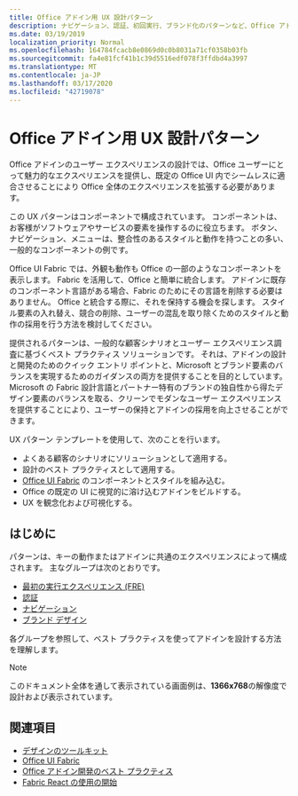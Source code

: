 ```yaml
---
title: Office アドイン用 UX 設計パターン
description: ナビゲーション、認証、初回実行、ブランド化のパターンなど、Office アドインの UI 設計パターンの概要について説明します。
ms.date: 03/19/2019
localization_priority: Normal
ms.openlocfilehash: 164784fcacb8e0869d0c0b8031a71cf0358b03fb
ms.sourcegitcommit: fa4e81fcf41b1c39d5516edf078f3ffdbd4a3997
ms.translationtype: MT
ms.contentlocale: ja-JP
ms.lasthandoff: 03/17/2020
ms.locfileid: "42719078"
---
```

# <a name="ux-design-patterns-for-office-add-ins"></a>Office アドイン用 UX 設計パターン

Office アドインのユーザー エクスペリエンスの設計では、Office ユーザーにとって魅力的なエクスペリエンスを提供し、既定の Office UI 内でシームレスに適合させることにより Office 全体のエクスペリエンスを拡張する必要があります。  

この UX パターンはコンポーネントで構成されています。 コンポーネントは、お客様がソフトウェアやサービスの要素を操作するのに役立ちます。 ボタン、ナビゲーション、メニューは、整合性のあるスタイルと動作を持つことの多い、一般的なコンポーネントの例です。

Office UI Fabric では、外観も動作も Office の一部のようなコンポーネントを表示します。 Fabric を活用して、Office と簡単に統合します。 アドインに既存のコンポーネント言語がある場合、Fabric のためにその言語を削除する必要はありません。 Office と統合する際に、それを保持する機会を探します。 スタイル要素の入れ替え、競合の削除、ユーザーの混乱を取り除くためのスタイルと動作の採用を行う方法を検討してください。

提供されるパターンは、一般的な顧客シナリオとユーザー エクスペリエンス調査に基づくベスト プラクティス ソリューションです。 それは、アドインの設計と開発のためのクイック エントリ ポイントと、Microsoft とブランド要素のバランスを実現するためのガイダンスの両方を提供することを目的としています。 Microsoft の Fabric 設計言語とパートナー特有のブランドの独自性から得たデザイン要素のバランスを取る、クリーンでモダンなユーザー エクスペリエンスを提供することにより、ユーザーの保持とアドインの採用を向上させることができます。

UX パターン テンプレートを使用して、次のことを行います。

* よくある顧客のシナリオにソリューションとして適用する。
* 設計のベスト プラクティスとして適用する。
* [Office UI Fabric](https://developer.microsoft.com/fabric#/get-started) のコンポーネントとスタイルを組み込む。
* Office の既定の UI に視覚的に溶け込むアドインをビルドする。
* UX を観念化および可視化する。

## <a name="getting-started"></a>はじめに

パターンは、キーの動作またはアドインに共通のエクスペリエンスによって構成されます。 主なグループは次のとおりです。

* [最初の実行エクスペリエンス (FRE)](../design/first-run-experience-patterns.md)
* [認証](../design/authentication-patterns.md)
* [ナビゲーション](../design/navigation-patterns.md)
* [ブランド デザイン](../design/branding-patterns.md)

各グループを参照して、ベスト プラクティスを使ってアドインを設計する方法を理解します。

> [!NOTE]
> このドキュメント全体を通して表示されている画面例は、**1366x768**の解像度で設計および表示されています。

## <a name="see-also"></a>関連項目

* [デザインのツールキット](design-toolkits.md)
* [Office UI Fabric](https://developer.microsoft.com/fabric)
* [Office アドイン開発のベスト プラクティス](../concepts/add-in-development-best-practices.md)
* [Fabric React の使用の開始](../design/using-office-ui-fabric-react.md)
